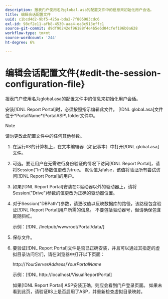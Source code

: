 ```yaml
---
description: 报表门户使用名为global.asa的配置文件中的信息来初始化用户会话。
title: 编辑会话配置文件
uuid: c1bcd4d2-9bf5-425a-bda2-7f805983cdc6
exl-id: 98cf2e11-afb8-4530-aaa4-ea3c913effc1
source-git-commit: d9df90242ef96188f4e4b5e6d04cfef196b0a628
workflow-type: tm+mt
source-wordcount: '244'
ht-degree: 6%

---
```


# 编辑会话配置文件{#edit-the-session-configuration-file}

报表门户使用名为global.asa的配置文件中的信息来初始化用户会话。

安装[!DNL Report Portal]时，必须按照指示编辑此文件。 [!DNL global.asa]文件位于\*PortalName*\PortalASP\ folder文件中。

>[!NOTE]
>
>请勿更改此配置文件中的任何其他参数。

1. 在运行IIS的计算机上，在文本编辑器（如记事本）中打开[!DNL global.asa]文件。
1. 可选。要让用户在无需进行身份验证的情况下访问[!DNL Report Portal]，请将Session(&quot;In&quot;)参数值更改为true。 默认值为false，该值将验证所有尝试访问[!DNL Report Portal]的用户。
1. 如果[!DNL Report Portal]安装在C驱动器以外的驱动器上，请将Session(&quot;Drive&quot;)参数的值更改为正确的驱动器位置。
1. 对于Session(&quot;DBPath&quot;)参数，请更改值以反映数据库的路径，该路径包含验证[!DNL Report Portal]用户所需的信息。 不要包括驱动器号，但请确保包含尾随斜杠。

   示例：[!DNL /Inetpub/wwwroot/Portal/data/]

1. 保存文件。
1. 要验证[!DNL Report Portal]文件是否已正确安装，并且可以通过其指定的虚拟目录访问它们，请在浏览器中打开以下页面：

   http://*YourServerAddress*/*YourPortalName*

   示例：[!DNL http://localhost/VisualReportPortal]

   如果[!DNL Report Portal] ASP安装正确，则应会看到门户登录页面。 如果未看到此页，请验证IIS上是否启用了ASP，并重新检查虚拟目录映射。
